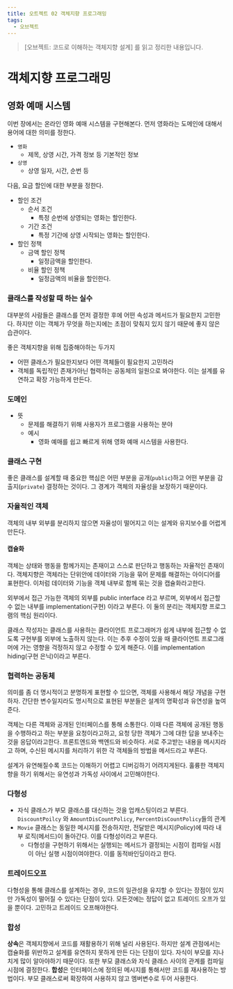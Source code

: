 ```yaml
---
title: 오트젝트 02 객체지향 프로그래밍
tags:
  - 오브젝트
---
```


> [오브젝트: 코드로 이해하는 객체지향 설계] 를 읽고 정리한 내용입니다.

# 객체지향 프로그래밍


## 영화 예매 시스템
이번 장에서는 온라인 영화 예매 시스템을 구현해본다. 먼저 영화라는 도메인에 대해서 용어에 대한 의미를 정한다. 
- `영화`
	- 제목, 상영 시간, 가격 정보 등 기본적인 정보
- `상영` 
	- 상영 일자, 시간, 순번 등

다음, 요금 할인에 대한 부분을 정한다.
- 할인 조건
	- 순서 조건
		- 특정 순번에 상영되는 영화는 할인한다.
	- 기간 조건
		- 특정 기간에 상영 시작되는 영화는 할인한다.
- 할인 정책
	- 금액 할인 정책
		- 일정금액을 할인한다.
	- 비율 할인 정책
		- 일정금액의 비율을 할인한다.


### 클래스를 작성할 때 하는 실수
대부분의 사람들은 클래스를 먼저 결정한 후에 어떤 속성과 메서드가 필요한지 고민한다. 하지만 이는 객체가  무엇을 하는지에는 초점이 맞춰지 있지 않기 때문에 좋지 않은 습관이다. 

좋은 객체지향을 위해 집중해야하는 두가지
- 어떤 클래스가 필요한지보다 어떤 객체들이 필요한지 고민하라
- 객체를 독립적인 존재가아닌 협력하는 공동체의 일원으로 봐야한다. 이는 설계를 유연하고 확장 가능하게 만든다. 



### 도메인
- 뜻
	- 문제를 해결하기 위해 사용자가 프로그램을 사용하는 분야
	- 예시
		- 영화 예매를 쉽고 빠르게 위해 영화 예매 시스템을 사용한다.


### 클래스 구현
 좋은 클래스를 설계할 때 중요한 핵심은 어떤 부분을 공개(`public`)하고 어떤 부분을 감출지(`private`) 결정하는 것이다. 그 경계가 객체의 자율성을 보장하기 때문이다.

### 자율적인 객체
객체의 내부 외부를 분리하지 않으면  자율성이 떨어지고 이는 설계와 유지보수를 어렵게만든다.

#### 캡슐화
객체는 상태와 행동을 함께가지는 존재이고 스스로 판단하고 행동하는 자율적인 존재이다. 객체지향은 객체라는 단위안에 데이터와 기능을 묶어 문제를 해결하는 아이디어를 표현한다. 이처럼 데이터와 기능을 객체 내부로 함께 묶는 것을 캡슐화라고한다.

외부에서 접근 가능한 객체의 외부를 public interface 라고 부르며, 외부에서 접근할 수 없는 내부를 implementation(구현) 이라고 부른다. 이 둘의 분리는 객체지향 프로그램의 핵심 원리이다.

클래스 작성자는 클래스를 사용하는 클라이언트 프로그래머가 쉽게 내부에 접근할 수 없도록 구현부를 외부에 노출하지 않는다. 이는 추후 수정이 있을 때 클라이언트 프로그래머에 가는 영향을 걱정하지 않고 수정할 수 있게 해준다. 이를 implementation hiding(구현 은닉)이라고 부른다.

### 협력하는 공동체
의미를 좀 더 명시적이고 분명하게 표현할 수 있으면, 객체를 사용해서 해당 개념을 구현하자. 간단한 변수일지라도 명시적으로 표현된 부분들은 설계의 명확성과 유연성을 높여준다.

객체는 다른 객체와 공개된 인터페이스를 통해 소통한다. 이때 다른 객체에 공개된 행동을 수행하라고 하는 부분을 요청이라고하고, 요청 당한 객체가 그에 대한 답을 보내주는것을 응답이라고한다. 프론트엔드와 백엔드와 비슷하다.  서로 주고받는 내용을 메시지라고 하며, 수신된 메시지를 처리하기 위한 각 객체들의 방법을 메서드라고 부른다.


설계가 유연해질수록 코드는 이해하기 어렵고 디버깅하기 어려지게된다. 훌륭한 객체지향을 하기 위해서는 유연성과 가독성 사이에서 고민해야한다.

### 다형성
- 자식 클래스가 부모 클래스를 대신하는 것을 업캐스팅이라고 부른다. `DiscountPoilcy` 와 `AmountDisCountPolicy`, `PercentDisCountPolicy`들의 관계
- `Movie` 클래스는 동일한 메시지를 전송하지만, 전달받은 메시지(Policy)에 따라 내부 로직(메서드)이 돌아간다. 이를 다형성이라고 부른다.
	- 다형성을 구현하기 위해서는 실행되는 메서드가 결정되는 시점이 컴파일 시점이 아닌 실행 시점이여야한다. 이를 동적바인딩이라고 한다.


### 트레이드오프
다형성을 통해 클래스를 설계하는 경우, 코드의 일관성을 유지할 수 있다는 장점이 있지만 가독성이 떨어질 수 있다는 단점이 있다. 모든것에는 정답이 없고 트레이드 오프가 있을 뿐이다. 고민하고 트레이드 오프해야한다.

### 합성
**상속**은 객체지향에서 코드를 재활용하기 위해 널리 사용된다. 하지만 설계 관점에서는 캡슐화를 위반하고 설계를 유연하지 못하게 만든 다는 단점이 있다. 자식이 부모를 지나치게 많이 알아야하기 때문이다. 또한 부모 클래스와 자식 클래스 사이의 관계를 컴파일 시점에 결정한다.
**합성**은 인터페이스에 정의된 메시지를 통해서만 코드를 재사용하는 방법이다. 부모 클래스로써 확장하여 사용하지 않고 멤버변수로 두어 사용한다.




